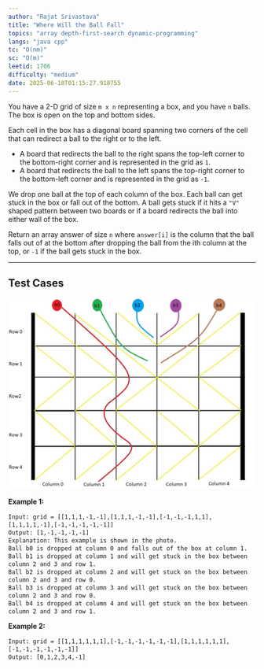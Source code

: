 ```yaml
---
author: "Rajat Srivastava"
title: "Where Will the Ball Fall"
topics: "array depth-first-search dynamic-programming"
langs: "java cpp"
tc: "O(nm)"
sc: "O(m)"
leetid: 1706
difficulty: "medium"
date: 2025-06-18T01:15:27.918755
---
```


You have a 2-D grid of size `m x n` representing a box, and you have `n` balls. The box is open on the top and bottom sides.

Each cell in the box has a diagonal board spanning two corners of the cell that can redirect a ball to the right or to the left.
- A board that redirects the ball to the right spans the top-left corner to the bottom-right corner and is represented in the grid as `1`. 
- A board that redirects the ball to the left spans the top-right corner to the bottom-left corner and is represented in the grid as `-1`.

We drop one ball at the top of each column of the box. 
Each ball can get stuck in the box or fall out of the bottom. 
A ball gets stuck if it hits a `"V"` shaped pattern between two boards or if a board redirects the ball into either wall of the box.

Return an array answer of size `n` where `answer[i]` is the column that the ball falls out of at the bottom after dropping the ball from the ith column at the top, 
or `-1` if the ball gets stuck in the box.

---

## Test Cases

![Ball](/assets/img/code/ball.jpeg)

**Example 1:** 
```
Input: grid = [[1,1,1,-1,-1],[1,1,1,-1,-1],[-1,-1,-1,1,1],[1,1,1,1,-1],[-1,-1,-1,-1,-1]]
Output: [1,-1,-1,-1,-1]
Explanation: This example is shown in the photo.
Ball b0 is dropped at column 0 and falls out of the box at column 1.
Ball b1 is dropped at column 1 and will get stuck in the box between column 2 and 3 and row 1.
Ball b2 is dropped at column 2 and will get stuck on the box between column 2 and 3 and row 0.
Ball b3 is dropped at column 3 and will get stuck on the box between column 2 and 3 and row 0.
Ball b4 is dropped at column 4 and will get stuck on the box between column 2 and 3 and row 1.
```

**Example 2:** 
```
Input: grid = [[1,1,1,1,1,1],[-1,-1,-1,-1,-1,-1],[1,1,1,1,1,1],[-1,-1,-1,-1,-1,-1]]
Output: [0,1,2,3,4,-1]
```